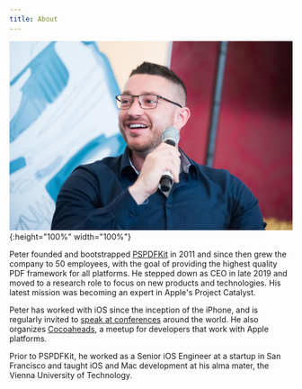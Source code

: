 ```yaml
---
title: About
---
```


![Image of Peter Steinberger speaking at a Conference](/assets/img/steipete-about.jpg){:height="100%" width="100%"}

Peter founded and bootstrapped [PSPDFKit](http://pspdfkit.com) in 2011 and since then grew the company to 50 employees, with the goal of providing the highest quality PDF framework for all platforms. He stepped down as CEO in late 2019 and moved to a research role to focus on new products and technologies. His latest mission was becoming an expert in Apple's Project Catalyst.

Peter has worked with iOS since the inception of the iPhone, and is regularly invited to [speak at conferences](https://github.com/steipete/speaking/blob/master/README.md) around the world. He also organizes [Cocoaheads](https://cocoaheads.at/), a meetup for developers that work with Apple platforms.

Prior to PSPDFKit, he worked as a Senior iOS Engineer at a startup in San Francisco and taught iOS and Mac development at his alma mater, the Vienna University of Technology.
